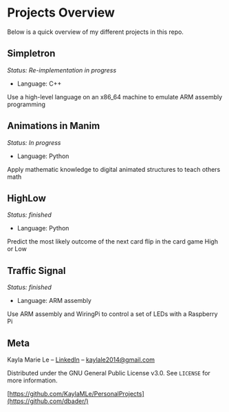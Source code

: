 # Projects Overview
Below is a quick overview of my different projects in this repo.

## Simpletron
*Status: Re-implementation in progress*
* Language: C++

Use a high-level language on an x86_64 machine to emulate ARM assembly programming


## Animations in Manim
*Status: In progress*
* Language: Python

Apply mathematic knowledge to digital animated structures to teach others math

## HighLow
*Status: finished*
* Language: Python

Predict the most likely outcome of the next card flip in the card game High or Low

## Traffic Signal
*Status: finished*
* Language: ARM assembly

Use ARM assembly and WiringPi to control a set of LEDs with a Raspberry Pi

## Meta

Kayla Marie Le – [LinkedIn](https://www.linkedin.com/in/kaylamle/) – kaylale2014@gmail.com

Distributed under the GNU General Public License v3.0. See ``LICENSE`` for more information.

[https://github.com/KaylaMLe/PersonalProjects](https://github.com/dbader/)

